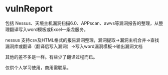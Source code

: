 # vulnReport
包括 Nessus、天境主机漏洞扫描6.0、APPscan、awvs等漏洞报告的整理，从整理翻译写入word模板或Excel一条龙服务。

nessus
  支持csv及HTML格式的报告漏洞整理，漏洞提取->漏洞主机合并->查找漏洞库或翻译（翻译后写入漏洞）->写入word漏洞模板->输出漏洞文档
  
其他的差不多是一样。有些少了翻译过程而已。

仅供个人学习使用，商用需联系。
